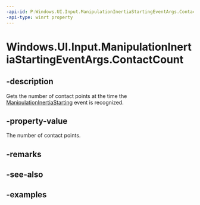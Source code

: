 ```yaml
---
-api-id: P:Windows.UI.Input.ManipulationInertiaStartingEventArgs.ContactCount
-api-type: winrt property
---
```


<!-- Property syntax.
public uint ContactCount { get; }
-->

# Windows.UI.Input.ManipulationInertiaStartingEventArgs.ContactCount

## -description

Gets the number of contact points at the time the [ManipulationInertiaStarting](gesturerecognizer_manipulationinertiastarting.md) event is recognized.

## -property-value

The number of contact points.

## -remarks

## -see-also

## -examples
